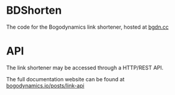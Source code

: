 # BDShorten

The code for the Bogodynamics link shortener, hosted at [bgdn.cc](https://bgdn.cc/)

# API

The link shortener may be accessed through a HTTP/REST API.

The full documentation website can be found at [bogodynamics.io/posts/link-api](https://bogodynamics.io/posts/link-api/)
